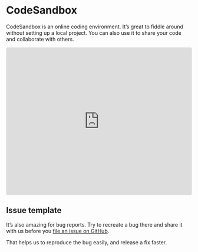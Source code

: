 # CodeSandbox
CodeSandbox is an online coding environment. It’s great to fiddle around without setting up a local project. You can also use it to share your code and collaborate with others.

<iframe
  src="https://codesandbox.io/embed/tiptap-issue-template-b83rr?fontsize=14&hidenavigation=1&module=%2Fsrc%2Fcomponents%2FTiptap.vue&theme=dark"
  style="width:100%; height:400px; border:0; border-radius: 4px; overflow:hidden;"
  title="tiptap-issue-template"
  sandbox="allow-forms allow-modals allow-popups allow-presentation allow-same-origin allow-scripts"
></iframe>

## Issue template
It’s also amazing for bug reports. Try to recreate a bug there and share it with us before you [file an issue on GitHub](https://github.com/ueberdosis/tiptap-next/issues/new/choose).

That helps us to reproduce the bug easily, and release a fix faster.
